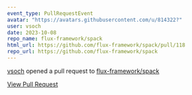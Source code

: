 ```yaml
---
event_type: PullRequestEvent
avatar: "https://avatars.githubusercontent.com/u/814322?"
user: vsoch
date: 2023-10-08
repo_name: flux-framework/spack
html_url: https://github.com/flux-framework/spack/pull/118
repo_url: https://github.com/flux-framework/spack
---
```


<a href='https://github.com/vsoch' target='_blank'>vsoch</a> opened a pull request to <a href='https://github.com/flux-framework/spack' target='_blank'>flux-framework/spack</a>

<a href='https://github.com/flux-framework/spack/pull/118' target='_blank'>View Pull Request</a>